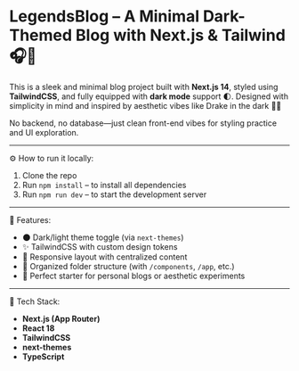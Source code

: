 # LegendsBlog – A Minimal Dark-Themed Blog with Next.js & Tailwind 🎧🌌

This is a sleek and minimal blog project built with **Next.js 14**, styled using **TailwindCSS**, and fully equipped with **dark mode** support 🌓. Designed with simplicity in mind and inspired by aesthetic vibes like Drake in the dark 🎤✨

No backend, no database—just clean front-end vibes for styling practice and UI exploration.

---

⚙️ How to run it locally:

1. Clone the repo
2. Run `npm install` – to install all dependencies
3. Run `npm run dev` – to start the development server

---

🎨 Features:
- 🌑 Dark/light theme toggle (via `next-themes`)
- ✨ TailwindCSS with custom design tokens
- 📱 Responsive layout with centralized content
- 🧠 Organized folder structure (with `/components`, `/app`, etc.)
- 🧪 Perfect starter for personal blogs or aesthetic experiments

---

📌 Tech Stack:
- **Next.js (App Router)**
- **React 18**
- **TailwindCSS**
- **next-themes**
- **TypeScript**

